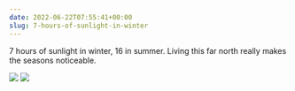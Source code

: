 ```yaml
---
date: 2022-06-22T07:55:41+00:00
slug: 7-hours-of-sunlight-in-winter
---
```

7 hours of sunlight in winter, 16 in summer. Living this far north really makes the seasons noticeable.

![](https://hans.gerwitz.com/media/2022-06/winter-solstice.png)
![](https://hans.gerwitz.com/media/2022-06/summer-solstice.png)
